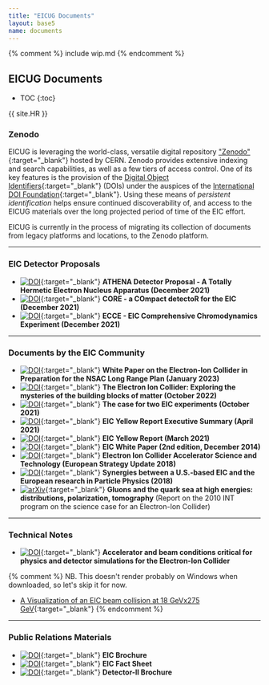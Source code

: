 ```yaml
---
title: "EICUG Documents"
layout: base5
name: documents
---
```


{% comment %}
include wip.md
{% endcomment %}

<h2>EICUG Documents</h2>

* TOC
{:toc}

{{ site.HR }}

### Zenodo

EICUG is leveraging the world-class, versatile digital repository
["Zenodo"](https://zenodo.org/communities/eicug/){:target="_blank"} hosted by CERN.
Zenodo provides extensive indexing and search capabilities, as well as a few tiers of access control.
One of its key features is the provision of the
[Digital Object Identifiers](https://en.wikipedia.org/wiki/Digital_object_identifier){:target="_blank"} (DOIs)
under the auspices of the
[International DOI Foundation](https://www.doi.org/){:target="_blank"}. Using these means of
_persistent identification_ helps ensure continued discoverability of, and access to the EICUG
materials over the long projected period of time of the EIC effort.

EICUG is currently in the process of migrating
its collection of documents from legacy platforms and locations, to the Zenodo platform.

---

### EIC Detector Proposals

* [![DOI](https://zenodo.org/badge/DOI/10.5281/zenodo.6539707.svg)](https://doi.org/10.5281/zenodo.6539707){:target="_blank"} __ATHENA Detector Proposal - A Totally Hermetic Electron Nucleus Apparatus (December 2021)__
* [![DOI](https://zenodo.org/badge/DOI/10.5281/zenodo.6536630.svg)](https://doi.org/10.5281/zenodo.6536630){:target="_blank"} __CORE - a COmpact detectoR for the EIC (December 2021)__
* [![DOI](https://zenodo.org/badge/DOI/10.5281/zenodo.6537588.svg)](https://doi.org/10.5281/zenodo.6537588){:target="_blank"} __ECCE - EIC Comprehensive Chromodynamics Experiment (December 2021)__

---

### Documents by the EIC Community

* [![DOI](https://zenodo.org/badge/DOI/10.5281/zenodo.7500024.svg)](https://doi.org/10.5281/zenodo.7500024){:target="_blank"} __White Paper on the Electron-Ion Collider in Preparation for the NSAC Long Range Plan (January 2023)__
* [![DOI](https://zenodo.org/badge/DOI/10.5281/zenodo.7183212.svg)](https://doi.org/10.5281/zenodo.7183211){:target="_blank"} __The Electron Ion Collider: Exploring the mysteries of the building blocks of matter (October 2022)__
* [![DOI](https://zenodo.org/badge/DOI/10.5281/zenodo.6422182.svg)](https://doi.org/10.5281/zenodo.6422182){:target="_blank"} __The case for two EIC experiments (October 2021)__
* [![DOI](https://zenodo.org/badge/DOI/10.5281/zenodo.6422198.svg)](https://doi.org/10.5281/zenodo.6422198){:target="_blank"} __EIC Yellow Report Executive Summary (April 2021)__
* [![DOI](https://zenodo.org/badge/DOI/10.5281/zenodo.6423305.svg)](https://doi.org/10.5281/zenodo.6423305){:target="_blank"} __EIC Yellow Report (March 2021)__
* [![DOI](https://zenodo.org/badge/DOI/10.5281/zenodo.6423359.svg)](https://doi.org/10.5281/zenodo.6423359){:target="_blank"} __EIC White Paper (2nd edition, December 2014)__
* [![DOI](https://zenodo.org/badge/DOI/10.5281/zenodo.6425966.svg)](https://doi.org/10.5281/zenodo.6425966){:target="_blank"} __Electron Ion Collider Accelerator Science and Technology (European Strategy Update 2018)__
* [![DOI](https://zenodo.org/badge/DOI/10.5281/zenodo.6450178.svg)](https://doi.org/10.5281/zenodo.6450178){:target="_blank"} __Synergies between a U.S.-based EIC and the European research in Particle Physics (2018)__
* [![arXiv](https://img.shields.io/badge/arXiv-1108.1713-b31b1b.svg)](https://arxiv.org/abs/1108.1713){:target="_blank"} __Gluons and the quark sea at high energies: distributions, polarization, tomography__ (Report on the 2010 INT program on the science case for an Electron-Ion Collider)

---


### Technical Notes

* [![DOI](https://zenodo.org/badge/DOI/10.5281/zenodo.6514605.svg)](https://doi.org/10.5281/zenodo.6514605){:target="_blank"} __Accelerator and beam conditions critical for physics and detector simulations for the Electron-Ion Collider__

{% comment %}
NB. This doesn't render probably on Windows when downloaded, so let's skip it for now.
* [A Visualization of an EIC beam collision at 18 GeVx275 GeV](https://www.dropbox.com/s/g7t06wlk34frpn8/ep-18x275-Tab3p3.mp4){:target="_blank"}
{% endcomment %}

---


### Public Relations Materials
* [![DOI](https://zenodo.org/badge/DOI/10.5281/zenodo.6392196.svg)](https://doi.org/10.5281/zenodo.6392196){:target="_blank"} __EIC Brochure__
* [![DOI](https://zenodo.org/badge/DOI/10.5281/zenodo.6392213.svg)](https://doi.org/10.5281/zenodo.6392213){:target="_blank"} __EIC Fact Sheet__
* [![DOI](https://zenodo.org/badge/DOI/10.5281/zenodo.7087906.svg)](https://doi.org/10.5281/zenodo.7087906){:target="_blank"} __Detector-II Brochure__



